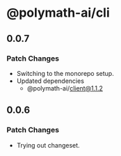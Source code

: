# @polymath-ai/cli

## 0.0.7

### Patch Changes

- Switching to the monorepo setup.
- Updated dependencies
  - @polymath-ai/client@1.1.2

## 0.0.6

### Patch Changes

- Trying out changeset.
